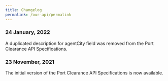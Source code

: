 ```yaml
---
title: Changelog
permalink: /our-api/permalink
---
```

<h3><strong>24 January, 2022</strong></h3>

A duplicated description for agentCity field was removed from the Port Clearance API Specifications.

<h3><strong>23 November, 2021</strong></h3>

The initial version of the Port Clearance API Specifications is now available.